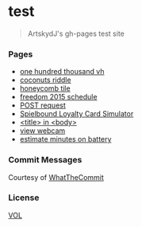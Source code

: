 # test

> ArtskydJ's gh-pages test site

### Pages

- [one hundred thousand vh](https://artskydj.github.io/test/1k.html)
- [coconuts riddle](https://artskydj.github.io/test/coconuts.html)
- [honeycomb tile](https://artskydj.github.io/test/honeycomb.html)
- [freedom 2015 schedule](https://artskydj.github.io/test/freedom-2015-schedule.html)
- [POST request](https://artskydj.github.io/test/post.html)
- [Spielbound Loyalty Card Simulator](https://artskydj.github.io/test/spielbound-loyalty.html)
- [&lt;title&gt; in &lt;body&gt;](https://artskydj.github.io/test/post.html)
- [view webcam](https://artskydj.github.io/test/webcam.html)
- [estimate minutes on battery](https://artskydj.github.io/test/estimate-minutes.html)

### Commit Messages

Courtesy of [WhatTheCommit](http://whatthecommit.com/)

### License

[VOL](http://veryopenlicense.com/)
